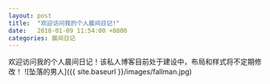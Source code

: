 ```yaml
---
layout: post
title:  "欢迎访问我的个人晨间日记!"
date:   2018-01-09 11:54:00 +0800
categories: 晨间日记
---
```

欢迎访问我的个人晨间日记！该私人博客目前处于建设中，布局和样式将不定期修改！
![坠落的男人]({{ site.baseurl }}/images/fallman.jpg)